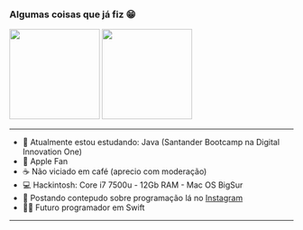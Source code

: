 <h3>Algumas coisas que já fiz 😁</h3>

<div>
  <img height="160em" src="https://github-readme-stats.vercel.app/api?username=0rientd&show_icons=true&theme=tokyonight">
  <img a="https://github.com/0rientd?tab=repositories" height="160em" src="https://github-readme-stats.vercel.app/api/top-langs/?username=0rientd&layout=compact&theme=tokyonight">
</div>

----------

 - 🌱 Atualmente estou estudando: Java (Santander Bootcamp na Digital Innovation One)
 - 🍎 Apple Fan 
 - ☕ Não viciado em café (aprecio com moderação)
 - 💻 Hackintosh: Core i7 7500u - 12Gb RAM - Mac OS BigSur
 - 📱  Postando contepudo sobre programação lá no [Instagram](https://instagram.com/0rientd)
 - 👨‍💻 Futuro programador em Swift

----------
